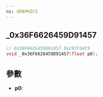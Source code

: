 ```yaml
---
ns: GRAPHICS
---
```

## _0x36F6626459D91457

```c
// 0x36F6626459D91457 0xC07C64C9
void _0x36F6626459D91457(float p0);
```


## 參數
* **p0**: 

